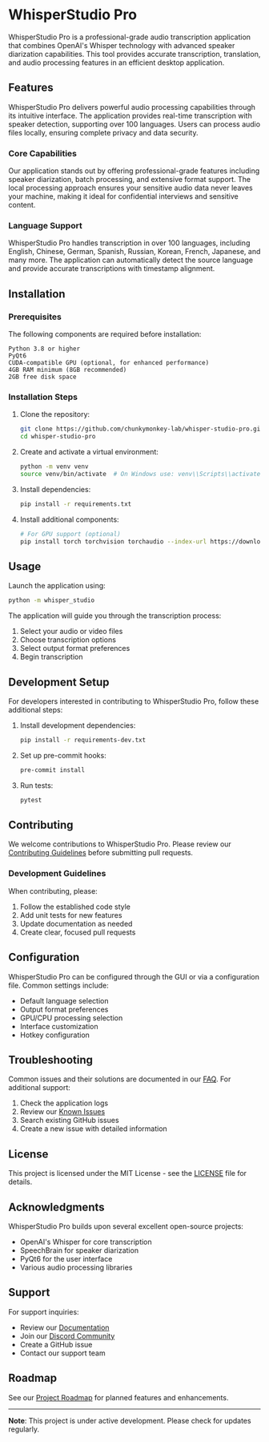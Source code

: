 # WhisperStudio Pro

WhisperStudio Pro is a professional-grade audio transcription application that combines OpenAI's Whisper technology with advanced speaker diarization capabilities. This tool provides accurate transcription, translation, and audio processing features in an efficient desktop application.

## Features

WhisperStudio Pro delivers powerful audio processing capabilities through its intuitive interface. The application provides real-time transcription with speaker detection, supporting over 100 languages. Users can process audio files locally, ensuring complete privacy and data security.

### Core Capabilities

Our application stands out by offering professional-grade features including speaker diarization, batch processing, and extensive format support. The local processing approach ensures your sensitive audio data never leaves your machine, making it ideal for confidential interviews and sensitive content.

### Language Support

WhisperStudio Pro handles transcription in over 100 languages, including English, Chinese, German, Spanish, Russian, Korean, French, Japanese, and many more. The application can automatically detect the source language and provide accurate transcriptions with timestamp alignment.

## Installation

### Prerequisites

The following components are required before installation:

    Python 3.8 or higher
    PyQt6
    CUDA-compatible GPU (optional, for enhanced performance)
    4GB RAM minimum (8GB recommended)
    2GB free disk space

### Installation Steps

1. Clone the repository:
   ```bash
   git clone https://github.com/chunkymonkey-lab/whisper-studio-pro.git
   cd whisper-studio-pro
   ```

2. Create and activate a virtual environment:
   ```bash
   python -m venv venv
   source venv/bin/activate  # On Windows use: venv\\Scripts\\activate
   ```

3. Install dependencies:
   ```bash
   pip install -r requirements.txt
   ```

4. Install additional components:
   ```bash
   # For GPU support (optional)
   pip install torch torchvision torchaudio --index-url https://download.pytorch.org/whl/cu118
   ```

## Usage

Launch the application using:
```bash
python -m whisper_studio
```

The application will guide you through the transcription process:

1. Select your audio or video files
2. Choose transcription options
3. Select output format preferences
4. Begin transcription

## Development Setup

For developers interested in contributing to WhisperStudio Pro, follow these additional steps:

1. Install development dependencies:
   ```bash
   pip install -r requirements-dev.txt
   ```

2. Set up pre-commit hooks:
   ```bash
   pre-commit install
   ```

3. Run tests:
   ```bash
   pytest
   ```

## Contributing

We welcome contributions to WhisperStudio Pro. Please review our [Contributing Guidelines](CONTRIBUTING.md) before submitting pull requests.

### Development Guidelines

When contributing, please:

1. Follow the established code style
2. Add unit tests for new features
3. Update documentation as needed
4. Create clear, focused pull requests

## Configuration

WhisperStudio Pro can be configured through the GUI or via a configuration file. Common settings include:

- Default language selection
- Output format preferences
- GPU/CPU processing selection
- Interface customization
- Hotkey configuration

## Troubleshooting

Common issues and their solutions are documented in our [FAQ](docs/FAQ.md). For additional support:

1. Check the application logs
2. Review our [Known Issues](docs/KNOWN_ISSUES.md)
3. Search existing GitHub issues
4. Create a new issue with detailed information

## License

This project is licensed under the MIT License - see the [LICENSE](LICENSE) file for details.

## Acknowledgments

WhisperStudio Pro builds upon several excellent open-source projects:

- OpenAI's Whisper for core transcription
- SpeechBrain for speaker diarization
- PyQt6 for the user interface
- Various audio processing libraries

## Support

For support inquiries:

- Review our [Documentation](docs/)
- Join our [Discord Community]()
- Create a GitHub issue
- Contact our support team

## Roadmap

See our [Project Roadmap](docs/ROADMAP.md) for planned features and enhancements.

---

**Note**: This project is under active development. Please check for updates regularly.